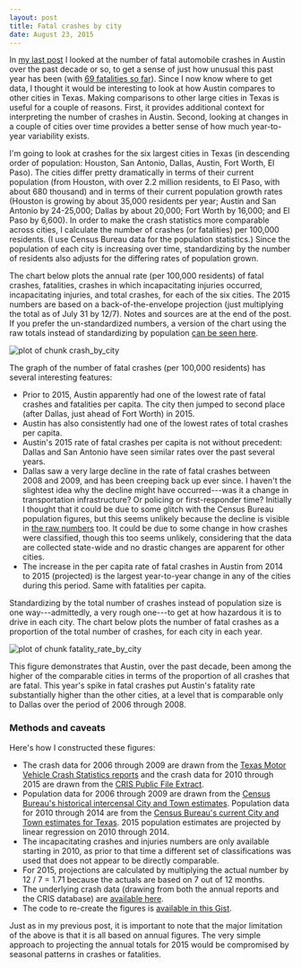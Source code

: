 ```yaml
---
layout: post
title: Fatal crashes by city
date: August 23, 2015
---
```


In [my last post](http://blogs.edb.utexas.edu/pusto/2015/08/20/fatal-crashes-in-austin-and-travis-county/) I looked at the number of fatal automobile crashes in Austin over the past decade or so, to get a sense of just how unusual this past year has been (with [69 fatalities so far](http://kxan.com/2015/08/19/southbound-i-35-closed-at-airport-blvd-after-fatal-crash/)). Since I now know where to get data, I thought it would be interesting to look at how Austin compares to other cities in Texas. Making comparisons to other large cities in Texas is useful for a couple of reasons. First, it provides additional context for interpreting the number of crashes in Austin. Second, looking at changes in a couple of cities over time provides a better sense of how much year-to-year variability exists. 

I'm going to look at crashes for the six largest cities in Texas (in descending order of population: Houston, San Antonio, Dallas, Austin, Fort Worth, El Paso). The cities differ pretty dramatically in terms of their current population (from Houston, with over 2.2 million residents, to El Paso, with about 680 thousand) and in terms of their current population growth rates (Houston is growing by about 35,000 residents per year; Austin and San Antonio by 24-25,000; Dallas by about 20,000; Fort Worth by 16,000; and El Paso by 6,600). In order to make the crash statistics more comparable across cities, I calculate the number of crashes (or fatalities) per 100,000 residents. (I use Census Bureau data for the population statistics.) Since the population of each city is increasing over time, standardizing by the number of residents also adjusts for the differing rates of population grown. 

The chart below plots the annual rate (per 100,000 residents) of fatal crashes, fatalities, crashes in which incapacitating injuries occurred, incapacitating injuries, and total crashes, for each of the six cities. The 2015 numbers are based on a back-of-the-envelope projection (just multiplying the total as of July 31 by 12/7). Notes and sources are at the end of the post. If you prefer the un-standardized numbers, a version of the chart using the raw totals instead of standardizing by population [can be seen here]({{site.url}}/figure/2015-08-23-Crashes-by-city/crash_by_city-2-1.png).



![plot of chunk crash_by_city]({{site.url}}/figure/2015-08-23-Crashes-by-city/crash_by_city-1.png) 



The graph of the number of fatal crashes (per 100,000 residents) has several interesting features:

* Prior to 2015, Austin apparently had one of the lowest rate of fatal crashes and fatalities per capita. The city then jumped to second place (after Dallas, just ahead of Fort Worth) in 2015.
* Austin has also consistently had one of the lowest rates of total crashes per capita. 
* Austin's 2015 rate of fatal crashes per capita is not without precedent: Dallas and San Antonio have seen similar rates over the past several years.
* Dallas saw a very large decline in the rate of fatal crashes between 2008 and 2009, and has been creeping back up ever since. I haven't the slightest idea why the decline might have occurred---was it a change in transportation infrastructure? Or policing or first-responder time? Initially I thought that it could be due to some glitch with the Census Bureau population figures, but this seems unlikely because the decline is visible in [the raw numbers]({{site.url}}/figure/2015-08-23-Crashes-by-city/crash_by_city-2-1.png) too. It could be due to some change in how crashes were classified, though this too seems unlikely, considering that the data are collected state-wide and no drastic changes are apparent for other cities.
* The increase in the per capita rate of fatal crashes in Austin from 2014 to 2015 (projected) is the largest year-to-year change in any of the cities during this period. Same with fatalities per capita.

Standardizing by the total number of crashes instead of population size is one way---admittedly, a very rough one---to get at how hazardous it is to drive in each city. The chart below plots the number of fatal crashes as a proportion of the total number of crashes, for each city in each year. 

![plot of chunk fatality_rate_by_city]({{site.url}}/figure/2015-08-23-Crashes-by-city/fatality_rate_by_city-1.png) 

This figure demonstrates that Austin, over the past decade, been among the higher of the comparable cities in terms of the proportion of all crashes that are fatal. This year's spike in fatal crashes put Austin's fatality rate substantially higher than the other cities, at a level that is comparable only to Dallas over the period of 2006 through 2008. 

### Methods and caveats

Here's how I constructed these figures:

* The crash data for 2006 through 2009 are drawn from the [Texas Motor Vehicle Crash Statistics reports](http://www.txdot.gov/government/enforcement/annual-summary.html) and the crash data for 2010 through 2015 are drawn from the [CRIS Public File Extract](http://www.txdot.gov/government/enforcement/data-access.html).
* Population data for 2006 through 2009 are drawn from the [Census Bureau's historical intercensal City and Town estimates](http://www.census.gov/popest/data/intercensal/cities/cities2010.html). Population data for 2010 through 2014 are from the [Census Bureau's current City and Town estimates for Texas](http://www.census.gov/popest/data/intercensal/cities/cities2010.html). 2015 population estimates are projected by linear regression on 2010 through 2014.
* The incapacitating crashes and injuries numbers are only available starting in 2010, as prior to that time a different set of classifications was used that does not appear to be directly comparable.
* For 2015, projections are calculated by multiplying the actual number by 12 / 7 = 1.71 because the actuals are based on 7 out of 12 months. 
* The underlying crash data (drawing from both the annual reports and the CRIS database) are [available here]({{site.url}}/data/Yearly_crash_data_by_city.csv). 
* The code to re-create the figures is [available in this Gist](https://gist.github.com/2825b7e2a2b49ff2e61a.git).

Just as in my previous post, it is important to note that the major limitation of the above is that it is all based on annual figures. The very simple approach to projecting the annual totals for 2015 would be compromised by seasonal patterns in crashes or fatalities. 
